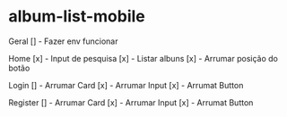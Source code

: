 # album-list-mobile

Geral
[] - Fazer env funcionar

Home
[x] - Input de pesquisa
[x] - Listar albuns
[x] - Arrumar posição do botão

Login
[] - Arrumar Card
[x] - Arrumar Input
[x] - Arrumat Button

Register
[] - Arrumar Card
[x] - Arrumar Input
[x] - Arrumat Button
